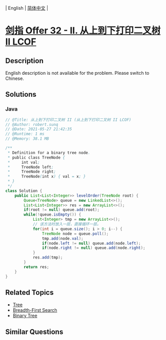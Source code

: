 
| English | [简体中文](README.md) |

# [剑指 Offer 32 - II. 从上到下打印二叉树 II LCOF](https://leetcode.cn//problems/cong-shang-dao-xia-da-yin-er-cha-shu-ii-lcof/)

## Description

English description is not available for the problem. Please switch to Chinese.

## Solutions


### Java

```Java
// @Title: 从上到下打印二叉树 II (从上到下打印二叉树 II LCOF)
// @Author: robert.sunq
// @Date: 2021-05-27 21:42:35
// @Runtime: 1 ms
// @Memory: 38.1 MB

/**
 * Definition for a binary tree node.
 * public class TreeNode {
 *     int val;
 *     TreeNode left;
 *     TreeNode right;
 *     TreeNode(int x) { val = x; }
 * }
 */
class Solution {
    public List<List<Integer>> levelOrder(TreeNode root) {
        Queue<TreeNode> queue = new LinkedList<>();
        List<List<Integer>> res = new ArrayList<>();
        if(root != null) queue.add(root);
        while(!queue.isEmpty()) {
            List<Integer> tmp = new ArrayList<>();
            // 该方法时放入一层，直接循环一层。
            for(int i = queue.size(); i > 0; i--) {
                TreeNode node = queue.poll();
                tmp.add(node.val);
                if(node.left != null) queue.add(node.left);
                if(node.right != null) queue.add(node.right);
            }
            res.add(tmp);
        }
        return res;
    }
}
```



## Related Topics

- [Tree](https://leetcode.cn//tag/tree)
- [Breadth-First Search](https://leetcode.cn//tag/breadth-first-search)
- [Binary Tree](https://leetcode.cn//tag/binary-tree)

## Similar Questions


